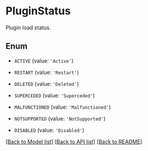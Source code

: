 # PluginStatus

Plugin load status.

## Enum

* `ACTIVE` (value: `'Active'`)

* `RESTART` (value: `'Restart'`)

* `DELETED` (value: `'Deleted'`)

* `SUPERCEDED` (value: `'Superceded'`)

* `MALFUNCTIONED` (value: `'Malfunctioned'`)

* `NOTSUPPORTED` (value: `'NotSupported'`)

* `DISABLED` (value: `'Disabled'`)

[[Back to Model list]](../README.md#documentation-for-models) [[Back to API list]](../README.md#documentation-for-api-endpoints) [[Back to README]](../README.md)


